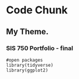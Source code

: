 # Code Chunk

## My Theme. 
### SIS 750 Portfolio - final

```{r, func, echo=T, eval=T, message = F, warning = F}
#open packages
library(tidyverse)
library(ggplot2)

```
